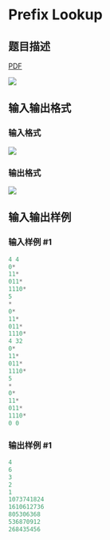 # Prefix Lookup

## 题目描述

[problemUrl]: https://uva.onlinejudge.org/index.php?option=com_onlinejudge&Itemid=8&category=27&page=show_problem&problem=2637

[PDF](https://uva.onlinejudge.org/external/115/p11590.pdf)

![](https://cdn.luogu.com.cn/upload/vjudge_pic/UVA11590/cae155d14b36415c65be9a24487221d22b4b3f2a.png)

## 输入输出格式

### 输入格式

![](https://cdn.luogu.com.cn/upload/vjudge_pic/UVA11590/3f688cec55a95503a3c5cdcf535955845ce40435.png)

### 输出格式

![](https://cdn.luogu.com.cn/upload/vjudge_pic/UVA11590/62516c1145379c2d11783735873754b528c42683.png)

## 输入输出样例

### 输入样例 #1

```cpp
4 4
0*
11*
011*
1110*
5
*
0*
11*
011*
1110*
4 32
0*
11*
011*
1110*
5
*
0*
11*
011*
1110*
0 0
```


### 输出样例 #1

```cpp
4
6
3
2
1
1073741824
1610612736
805306368
536870912
268435456
```


